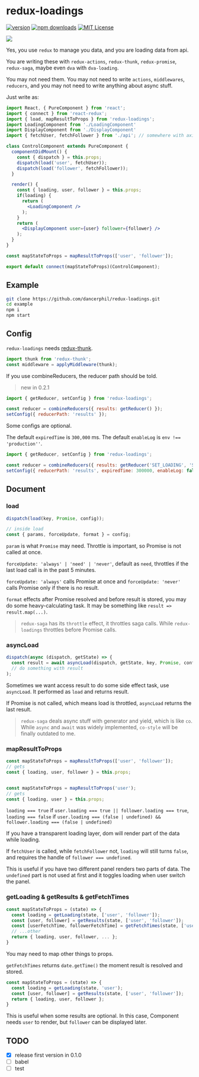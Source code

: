 # redux-loadings

[![version](https://img.shields.io/npm/v/redux-loadings.svg?style=flat-square)](http://npm.im/redux-loadings)
[![npm downloads](https://img.shields.io/npm/dm/redux-loadings.svg?style=flat-square)](https://www.npmjs.com/package/redux-loadings)
[![MIT License](https://img.shields.io/npm/l/redux-loadings.svg?style=flat-square)](http://opensource.org/licenses/MIT)

![](https://github.com/dancerphil/redux-loadings/blob/master/screenshot.gif)

Yes, you use `redux` to manage you data, and you are loading data from api.

You are writing these with `redux-actions`, `redux-thunk`, `redux-promise`, `redux-saga`, maybe even `dva` with `dva-loading`.

You may not need them. You may not need to write `actions`, `middlewares`, `reducers`, and you may not need to write anything about async stuff.
 
Just write as:

```jsx harmony
import React, { PureComponent } from 'react';
import { connect } from 'react-redux';
import { load, mapResultToProps } from 'redux-loadings';
import LoadingComponent from './LoadingComponent'
import DisplayComponent from './DisplayComponent'
import { fetchUser, fetchFollower } from './api'; // somewhere with axios

class ControlComponent extends PureComponent {
  componentDidMount() {
    const { dispatch } = this.props;
    dispatch(load('user', fetchUser));
    dispatch(load('follower', fetchFollower));
  }

  render() {
    const { loading, user, follower } = this.props;
    if(loading) {
      return (
        <LoadingComponent />
      );
    }
    return (
      <DisplayComponent user={user} follower={follower} />
    );
  }
}

const mapStateToProps = mapResultToProps(['user', 'follower']);

export default connect(mapStateToProps)(ControlComponent);
```

## Example

```bash
git clone https://github.com/dancerphil/redux-loadings.git
cd example
npm i
npm start
```

## Config

`redux-loadings` needs [redux-thunk](https://www.npmjs.com/package/redux-thunk).

```javascript
import thunk from 'redux-thunk';
const middleware = applyMiddleware(thunk);
```

If you use combineReducers, the reducer path should be told.

> new in 0.2.1

```javascript
import { getReducer, setConfig } from 'redux-loadings';

const reducer = combineReducers({ results: getReducer() });
setConfig({ reducerPath: 'results' });
```

Some configs are optional.

The default `expiredTime` is `300,000` ms. The default `enableLog` is `env !== 'production''`.

```javascript
import { getReducer, setConfig } from 'redux-loadings';

const reducer = combineReducers({ results: getReducer('SET_LOADING', 'SET_RESULT') });
setConfig({ reducerPath: 'results', expiredTime: 300000, enableLog: false });
```

## Document

### load

```javascript
dispatch(load(key, Promise, config));

// inside load
const { params, forceUpdate, format } = config;
```

`param` is what `Promise` may need. Throttle is important, so Promise is not called at once.

`forceUpdate: 'always' | 'need' | 'never'`, default as `need`, throttles if the last load call is in the past 5 minutes.

`forceUpdate: 'always'` calls Promise at once and `forceUpdate: 'never'` calls Promise only if there is no result.

`format` effects after Promise resolved and before result is stored, you may do some heavy-calculating task. It may be something like `result => result.map(...)`.

> `redux-saga` has its `throttle` effect, it throttles saga calls. While `redux-loadings` throttles before Promise calls.

### asyncLoad

```javascript
dispatch(async (dispatch, getState) => {
  const result = await asyncLoad(dispatch, getState, key, Promise, config);
  // do something with result
);
```

Sometimes we want access result to do some side effect task, use `asyncLoad`. It performed as `load` and returns result.

If Promise is not called, which means load is throttled, `asyncLoad` returns the last result.

> `redux-saga` deals async stuff with generator and yield, which is like `co`.
> While `async` and `await` was widely implemented, `co-style` will be finally outdated to me.

### mapResultToProps

```javascript
const mapStateToProps = mapResultToProps(['user', 'follower']);
// gets
const { loading, user, follower } = this.props;


const mapStateToProps = mapResultToProps('user');
// gets
const { loading, user } = this.props;
```

`loading === true` if `user.loading === true || follower.loading === true`, `loading === false` if `user.loading === (false | undefined) && follower.loading === (false | undefined)`

If you have a transparent loading layer, dom will render part of the data while loading.

If `fetchUser` is called, while `fetchFollower` not, `loading` will still turns `false`, and requires the handle of `follower === undefined`.

This is useful if you have two different panel renders two parts of data. The `undefined` part is not used at first and it toggles loading when user switch the panel.

### getLoading & getResults & getFetchTimes

```javascript
const mapStateToProps = (state) => {
  const loading = getLoading(state, ['user', 'follower']);
  const [user, follower] = getResults(state, ['user', 'follower']);
  const [userFetchTime, followerFetchTime] = getFetchTimes(state, ['user', 'follower']);
  // ...other
  return { loading, user, follower, ... };
}
```

You may need to map other things to props.

`getFetchTimes` returns `date.getTime()` the moment result is resolved and stored.

```javascript
const mapStateToProps = (state) => {
  const loading = getLoading(state, 'user');
  const [user, follower] = getResults(state, ['user', 'follower']);
  return { loading, user, follower };
}
```

This is useful when some results are optional. In this case, Component needs `user` to render, but `follower` can be displayed later. 

## TODO

- [x] release first version in 0.1.0
- [ ] babel
- [ ] test
